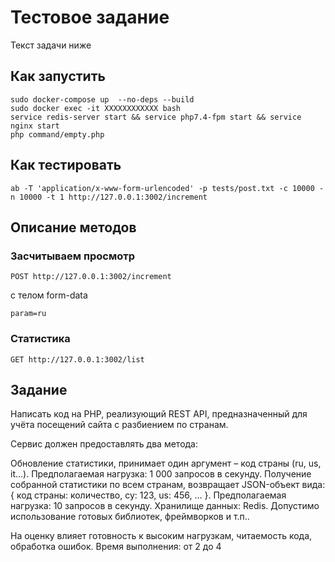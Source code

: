 # Тестовое задание
Текст задачи ниже
## Как запустить
```shell script
sudo docker-compose up  --no-deps --build
sudo docker exec -it XXXXXXXXXXXX bash
service redis-server start && service php7.4-fpm start && service nginx start
php command/empty.php
```

## Как тестировать
```shell script
ab -T 'application/x-www-form-urlencoded' -p tests/post.txt -c 10000 -n 10000 -t 1 http://127.0.0.1:3002/increment
```

## Описание методов
### Засчитываем просмотр
```shell script
POST http://127.0.0.1:3002/increment
```
с телом form-data
```
param=ru
```

### Статистика
```shell script
GET http://127.0.0.1:3002/list
```

## Задание
Написать код на PHP, реализующий REST API, предназначенный для учёта посещений сайта с разбиением по странам.

Сервис должен предоставлять два метода:

Обновление статистики, принимает один аргумент – код страны (ru, us, it...).
Предполагаемая нагрузка: 1 000 запросов в секунду.
Получение собранной статистики по всем странам, возвращает JSON-объект вида:
{ код страны: количество, cy: 123, us: 456, ... }. 
Предполагаемая нагрузка: 10 запросов в секунду.
Хранилище данных: Redis.
Допустимо использование готовых библиотек, фреймворков и т.п..

На оценку влияет готовность к высоким нагрузкам, читаемость кода, обработка ошибок.
Время выполнения: от 2 до 4
